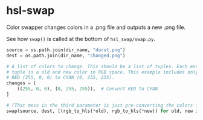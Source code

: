 # hsl-swap
Color swapper changes colors in a .png file and outputs a new .png file.

See how `swap()` is called at the bottom of `hsl_swap/swap.py`.

```python
source = os.path.join(dir_name, "durst.png")
dest = os.path.join(dir_name, "changed.png")

# A list of colors to change. This should be a list of tuples. Each entry in the list is a color to change. Each
# tuple is a old and new color in RGB space. This example includes only a single conversion:
# RED (255, 0, 0) to CYAN (0, 255, 255).
changes = [
    ((255, 0, 0), (0, 255, 255)),  # Convert RED to CYAN
]

# (That mess in the third parameter is just pre-converting the colors from RGB to HSL)
swap(source, dest, [(rgb_to_hls(*old), rgb_to_hls(*new)) for old, new in changes])
```
